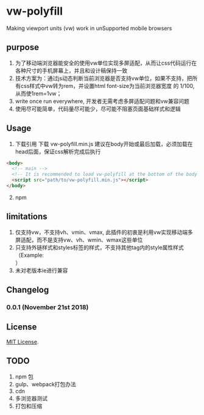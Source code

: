 # vw-polyfill
Making viewport units (vw) work in unSupported mobile browsers

## purpose
  1. 为了移动端浏览器能安全的使用vw单位实现多屏适配，从而让css代码运行在各种尺寸的手机屏幕上，并且和设计稿保持一致
  2. 技术方案为：通过js动态判断当前浏览器是否支持vw单位，如果不支持，把所有css样式中vw转为rem，并设置html font-size为当前浏览器宽度
  的 1/100, 从而使1rem=1vw；
  3. write once run everywhere, 开发者无需考虑多屏适配问题和vw兼容问题
  4. 使用尽可能简单，代码量尽可能少，尽可能不阻塞页面基础样式和逻辑

## Usage 
  1. 下载引用
    下载 vw-polyfill.min.js
    建议在body开始或最后加载，必须加载在head后面，保证css解析完成后执行
    
```html
<body>
  <!-- main -->
  <!-- It is recommended to load vw-polyfill at the bottom of the body tag -->
  <script src="path/to/vw-polyfill.min.js"></script>
</body>
```
    
  2. npm 

  
## limitations
  1. 仅支持vw，不支持vh、vmin、vmax, 此插件的初衷是利用vw实现移动端多屏适配，而不是支持vw、vh、wmin、wmax这些单位
  2. 只支持外链样式和styles标签的样式，不支持其他tag内的style属性样式（Example: <div style="width: 100vw">）
  3. 未对老版本ie进行兼容


## Changelog

### 0.0.1 (November 21st 2018) ###


## License

[MIT License](http://opensource.org/licenses/mit-license).

## TODO
  1. npm 包
  2. gulp、webpack打包办法
  3. cdn
  4. 多浏览器测试
  5. 打包和压缩
